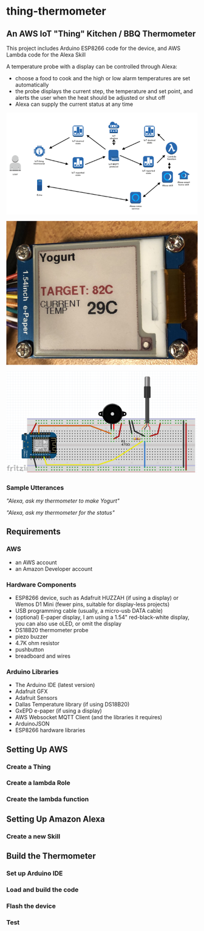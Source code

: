 # thing-thermometer

## An AWS IoT "Thing" Kitchen / BBQ Thermometer

This project includes Arduino ESP8266 code for the device,
and AWS Lambda code for the Alexa Skill

A temperature probe with a display can be controlled through Alexa:
- choose a food to cook and the high or low alarm temperatures are set automatically
- the probe displays the current step, the temperature and set point, and alerts the user when the heat should be adjusted or shut off
- Alexa can supply the current status at any time

![network diagram](img/iot-diagram.png?raw=true "IoT Diagram")

![photo of e-paper display](img/display.jpg?raw=true "Thermometer probe display")

![Fritzing breadboard diagram](img/fritzing-nodisplay.png?raw=true "Breadboard (without e-paper)")

### Sample Utterances
*"Alexa, ask my thermometer to make Yogurt"*

*"Alexa, ask my thermometer for the status"*

## Requirements
### AWS
- an AWS account
- an Amazon Developer account
### Hardware Components
- ESP8266 device, such as Adafruit HUZZAH (if using a display) or Wemos D1 Mini (fewer pins, suitable for display-less projects)
- USB programming cable (usually, a micro-usb DATA cable)
- (optional) E-paper display, I am using a 1.54" red-black-white display, you can also use oLED, or omit the display
- DS18B20 thermometer probe
- piezo buzzer
- 4.7K ohm resistor
- pushbutton
- breadboard and wires
### Arduino Libraries
- The Arduino IDE (latest version)
- Adafruit GFX
- Adafruit Sensors
- Dallas Temperature library (if using DS18B20)
- GxEPD e-paper (if using a display)
- AWS Websocket MQTT Client (and the libraries it requires)
- ArduinoJSON
- ESP8266 hardware libraries

## Setting Up AWS
### Create a Thing
### Create a lambda Role
### Create the lambda function
## Setting Up Amazon Alexa
### Create a new Skill
## Build the Thermometer
### Set up Arduino IDE
### Load and build the code
### Flash the device
### Test
